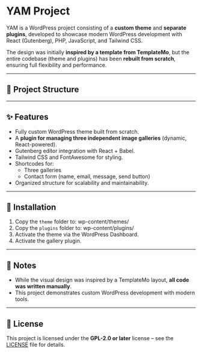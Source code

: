 # YAM Project

YAM is a WordPress project consisting of a **custom theme** and **separate plugins**, developed to showcase modern WordPress development with React (Gutenberg), PHP, JavaScript, and Tailwind CSS.

The design was initially **inspired by a template from TemplateMo**, but the entire codebase (theme and plugins) has been **rebuilt from scratch**, ensuring full flexibility and performance.

---

## 📂 Project Structure

---

## ✨ Features

- Fully custom WordPress theme built from scratch.
- A **plugin for managing three independent image galleries** (dynamic, React-powered).
- Gutenberg editor integration with React + Babel.
- Tailwind CSS and FontAwesome for styling.
- Shortcodes for:
  - Three galleries
  - Contact form (name, email, message, send button)
- Organized structure for scalability and maintainability.

---

## 🚀 Installation

1. Copy the `theme` folder to: wp-content/themes/
2. Copy the `plugins` folder to: wp-content/plugins/
3. Activate the theme via the WordPress Dashboard.
4. Activate the gallery plugin.

---

## 📖 Notes

- While the visual design was inspired by a TemplateMo layout, **all code was written manually**.
- This project demonstrates custom WordPress development with modern tools.

---

## 📜 License

This project is licensed under the **GPL-2.0 or later** license – see the [LICENSE](LICENSE) file for details.
